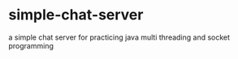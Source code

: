 # simple-chat-server
a simple chat server for practicing java multi threading and socket programming
